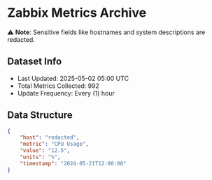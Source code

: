 # Zabbix Metrics Archive

⚠️ **Note**: Sensitive fields like hostnames and system descriptions are redacted.

## Dataset Info
- Last Updated: 2025-05-02 05:00 UTC
- Total Metrics Collected: 992
- Update Frequency: Every (1) hour

## Data Structure
```json
{
    "host": "redacted",
    "metric": "CPU Usage",
    "value": "12.5",
    "units": "%",
    "timestamp": "2024-05-21T12:00:00"
}
```

